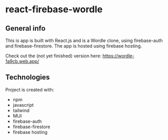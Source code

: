 # react-firebase-wordle

## General info

This is app is built with React.js and is a Wordle clone, using firebase-auth and firebase-firestore. The app is hosted using firebase hosting.

Check out the (not yet finished) version here: https://wordle-1a9cb.web.app/

## Technologies

Project is created with:

- npm
- javascript
- tailwind
- MUI
- firebase-auth 
- firebase-firestore
- firebase hosting
